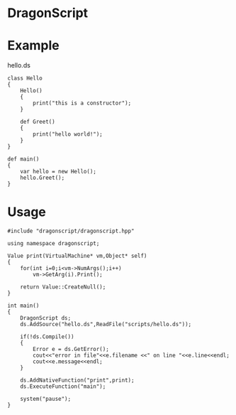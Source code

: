 DragonScript
============

Example
======

hello.ds

	class Hello
	{
		Hello()
		{
			print("this is a constructor");
		}

		def Greet()
		{
			print("hello world!");
		}
	}

	def main()
	{
		var hello = new Hello();
		hello.Greet();
	}


Usage
=====

	#include "dragonscript/dragonscript.hpp"

	using namespace dragonscript;

	Value print(VirtualMachine* vm,Object* self)
	{
		for(int i=0;i<vm->NumArgs();i++)
			vm->GetArg(i).Print();

		return Value::CreateNull();
	}

	int main()
	{
		DragonScript ds;
		ds.AddSource("hello.ds",ReadFile("scripts/hello.ds"));

		if(!ds.Compile())
		{
			Error e = ds.GetError();
			cout<<"error in file"<<e.filename <<" on line "<<e.line<<endl;
			cout<<e.message<<endl;
		}
		
		ds.AddNativeFunction("print",print);
		ds.ExecuteFunction("main");

		system("pause");
	}
